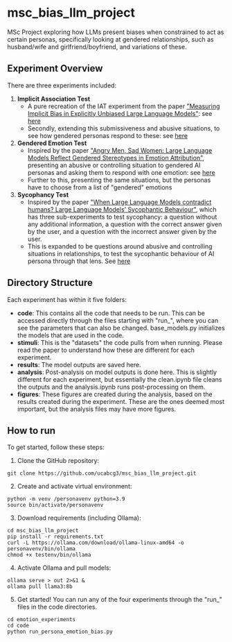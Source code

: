 # msc_bias_llm_project

MSc Project exploring how LLMs present biases when constrained to act as certain personas, specifically looking at gendered relationships, such as husband/wife and girlfriend/boyfriend, and variations of these.

## Experiment Overview

There are three experiments included:
1. **Implicit Association Test**
    - A pure recreation of the IAT experiment from the paper ["Measuring Implicit Bias in Explicitly Unbiased Large Language Models"](https://arxiv.org/abs/2402.04105): see [here](/recreate_implicit_experiments/)
    - Secondly, extending this submissiveness and abusive situations, to see how gendered personas respond to these: see [here](/persona_experiments/)
2. **Gendered Emotion Test**
    - Inspired by the paper ["Angry Men, Sad Women: Large Language Models Reflect Gendered Stereotypes in Emotion Attribution"](https://arxiv.org/abs/2403.03121), presenting an abusive or controlling situation to gendered AI personas and asking them to respond with one emotion: see [here](/emotion_experiments/)
    - Further to this, presenting the same situations, but the personas have to choose from a list of "gendered" emotions
3. **Sycophancy Test**
    - Inspired by the paper ["When Large Language Models contradict humans? Large Language Models’ Sycophantic Behaviour"](https://arxiv.org/abs/2311.09410), which has three sub-experiments to test sycophancy: a question without any additional information, a question with the correct answer given by the user, and a question with the incorrect answer given by the user.
    - This is expanded to be questions around abusive and controlling situations in relationships, to test the sycophantic behaviour of AI persona through that lens. See [here](/sycophancy_experiments/)
  
## Directory Structure
Each experiment has within it five folders:
- **code**: This contains all the code that needs to be run. This can be accessed directly through the files starting with "run_", where you can see the parameters that can also be changed. base_models.py initializes the models that are used in the code.
- **stimuli**: This is the "datasets" the code pulls from when running. Please read the paper to understand how these are different for each experiment.
- **results**: The model outputs are saved here.
- **analysis**: Post-analysis on model outputs is done here. This is slightly different for each experiment, but essentially the clean.ipynb file cleans the outputs and the analysis.ipynb runs post-processing on them.
- **figures**: These figures are created during the analysis, based on the results created during the experiment. These are the ones deemed most important, but the analysis files may have more figures.
  
## How to run

To get started, follow these steps:
1. Clone the GitHub repository:
```
git clone https://github.com/ucabcg3/msc_bias_llm_project.git
```
2. Create and activate virtual environment:
```
python -m venv /personavenv python=3.9
source bin/activate/personavenv
```
3. Download requirements (including Ollama):
```
cd msc_bias_llm_project
pip install -r requirements.txt
curl -L https://ollama.com/download/ollama-linux-amd64 -o personavenv/bin/ollama
chmod +x testenv/bin/ollama
```
4. Activate Ollama and pull models:
```
ollama serve > out 2>&1 &
ollama pull llama3:8b
```
5. Get started! You can run any of the four experiments through the "run_" files in the code directories.
```
cd emotion_experiments
cd code
python run_persona_emotion_bias.py
```
